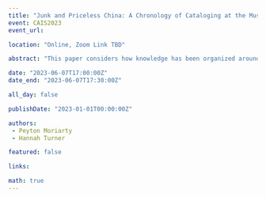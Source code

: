 ```yaml
---
title: "Junk and Priceless China: A Chronology of Cataloging at the Museum of Anthropology"
event: CAIS2023
event_url: 

location: "Online, Zoom Link TBD"

abstract: "This paper considers how knowledge has been organized around museum objects at the Museum of Anthropology (MOA), British Columbia. We trace the practice of cataloging material heritage at this museum, reading from the first attempts at standardizing object nomenclatures in the journals of private collectors, to the contemporary practices associated with object documentation in the digital age. Through a critical cataloging perspective; we show how the history of colonialism is embedded in museum records in the particular milieu of Western Canada. This paper is part of a larger research project, “The Work of Repair,” which investigates museum documentation histories across Canada."

date: "2023-06-07T17:00:00Z"
date_end: "2023-06-07T17:30:00Z"

all_day: false

publishDate: "2023-01-01T00:00:00Z"

authors:
 - Peyton Moriarty
 - Hannah Turner

featured: false

links:

math: true
---
```



